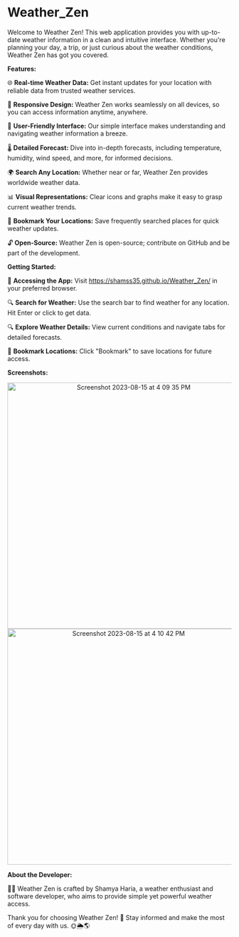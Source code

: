 # Weather_Zen
Welcome to Weather Zen! This web application provides you with up-to-date weather information in a clean and intuitive interface. Whether you're planning your day, a trip, or just curious about the weather conditions, Weather Zen has got you covered.

**Features:**

🌐 **Real-time Weather Data:** Get instant updates for your location with reliable data from trusted weather services.

📱 **Responsive Design:** Weather Zen works seamlessly on all devices, so you can access information anytime, anywhere.

🌟 **User-Friendly Interface:** Our simple interface makes understanding and navigating weather information a breeze.

🌡️ **Detailed Forecast:** Dive into in-depth forecasts, including temperature, humidity, wind speed, and more, for informed decisions.

🌍 **Search Any Location:** Whether near or far, Weather Zen provides worldwide weather data.

📊 **Visual Representations:** Clear icons and graphs make it easy to grasp current weather trends.

📍 **Bookmark Your Locations:** Save frequently searched places for quick weather updates.

🔓 **Open-Source:** Weather Zen is open-source; contribute on GitHub and be part of the development.

**Getting Started:**

🚀 **Accessing the App:** Visit https://shamss35.github.io/Weather_Zen/ in your preferred browser.

🔍 **Search for Weather:** Use the search bar to find weather for any location. Hit Enter or click to get data.

🔍 **Explore Weather Details:** View current conditions and navigate tabs for detailed forecasts.

🔖 **Bookmark Locations:** Click "Bookmark" to save locations for future access.

**Screenshots:**
<p align="center">
  <img width="552" alt="Screenshot 2023-08-15 at 4 09 35 PM" src="https://github.com/Shamss35/Weather_Zen/assets/99024751/fe6e690c-  688e-42ad-aaa7-4b9cbd963594">

  <img width="529" alt="Screenshot 2023-08-15 at 4 10 42 PM" src="https://github.com/Shamss35/Weather_Zen/assets/99024751/3a0f53ea-  e11f-4f92-9cca-a73d8692e26f">
</p>


**About the Developer:**

🧑‍💻 Weather Zen is crafted by Shamya Haria, a weather enthusiast and software developer, who aims to provide simple yet powerful weather access.

Thank you for choosing Weather Zen! 🙌 Stay informed and make the most of every day with us. 🌞🌦️🌎
